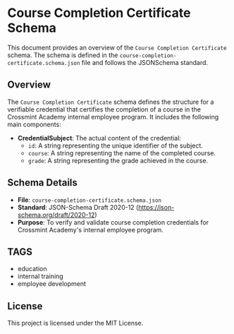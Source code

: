 # Course Completion Certificate Schema

This document provides an overview of the `Course Completion Certificate` schema. The schema is defined in the `course-completion-certificate.schema.json` file and follows the JSONSchema standard.

## Overview
The `Course Completion Certificate` schema defines the structure for a verifiable credential that certifies the completion of a course in the Crossmint Academy internal employee program. It includes the following main components:

- **CredentialSubject**: The actual content of the credential:
  - `id`: A string representing the unique identifier of the subject.
  - `course`: A string representing the name of the completed course.
  - `grade`: A string representing the grade achieved in the course.

## Schema Details

- **File**: `course-completion-certificate.schema.json`
- **Standard**: JSON-Schema Draft 2020-12 (https://json-schema.org/draft/2020-12)
- **Purpose**: To verify and validate course completion credentials for Crossmint Academy's internal employee program.

## TAGS
- education
- internal training
- employee development

## License

This project is licensed under the MIT License.


